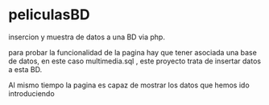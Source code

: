# peliculasBD
insercion y muestra de datos a una BD via php.





para probar la funcionalidad de la pagina hay que tener asociada una base de datos, en este caso multimedia.sql , este proyecto trata de insertar datos a esta BD.



Al mismo tiempo la pagina es capaz de mostrar los datos que hemos ido introduciendo
